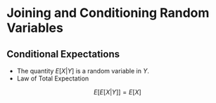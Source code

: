 # Joining and Conditioning Random Variables
## Conditional Expectations
* The quantity $E[X|Y]$ is a random variable in $Y$.
* Law of Total Expectation
```math
E[E[X|Y]] = E[X]
```

